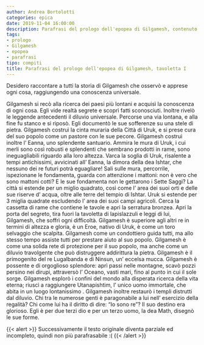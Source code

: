 ```yaml
---
author: Andrea Bortolotti
categories: epica
date: 2019-11-04 16:00:00
description: Parafrasi del prologo dell'epopea di Gilgamesh, contenuto nella tavoletta uno dell'opera.
tags:
- prologo
- Gilgamesh
- epopea
- parafrasi
tipo: compiti
title: Parafrasi del prologo dell'epopea di Gilgamesh, tavoletta I
---
```


Desidero raccontare a tutti la storia di Gilgamesh che osservò e apprese ogni cosa, raggiungendo una conoscenza universale.

Gilgamesh si recò alla ricerca dei paesi più lontani e acquisì la conoscenza di ogni cosa. Egli vide realtà segrete e scoprì fatti sconosciuti. Inoltre rivelò le leggende antecedenti il diluvio universale. Percorse una via lontana, e alla fine fu stanco e si riposò. Egli documentò le sue sofferenze su una stele di pietra. Gilgamesh costruì la cinta muraria della Città di Uruk, e si prese cura del suo popolo come un pastore con le sue pecore. Gilgamesh costruì inoltre l’ Eanna, uno splendente santuario. Ammira le mura di Uruk, i cui merli sono così robusti e splendenti che sembrano prodotti in rame, sono ineguagliabili riguardo alla loro altezza. Varca la soglia di Uruk, risalente a tempi antichissimi, avvicinati all’ Eanna, la dimora della dea Ishtar, che nessuno dei re futuri potrà eguagliare! Sali sulle mura, percorrile, ispezionane le fondamenta, guarda con attenzione i mattoni: non è vero che sono mattoni cotti? E le sue fondamenta non le gettarono i Sette Saggi? 
La città si estende per un miglio quadrato, così come l’ area dei suoi orti e delle sue riserve d’ acqua, oltre alle terre del tempio di Ishtar. Uruk si estende per 3 miglia quadrate escludendo l’ area dei suoi campi agricoli. Cerca la cassetta di rame che contiene le tavole e apri la serratura bronzea. Apri la porta del segreto, tira fuori la tavoletta di lapislazzuli e leggi di lui, Gilgamesh, che soffrì ogni difficoltà. Gilgamesh è superiore agli altri re in termini di altezza e gloria, è un Eroe, nativo di Uruk, è come un toro selvaggio che scalpita. Gilgamesh come un condottiero guida tutti, ma allo stesso tempo assiste tutti per prestare aiuto al suo popolo. Gilgamesh è come una solida rete di protezione per il suo popolo, ma anche come un diluvio travolgente che può distruggere addirittura la pietra. Gilgamesh è il primogenito del re Lugalbanda e di Ninsun, un’ 
eccelsa mucca. Gilgamesh è possente e di orgoglioso splendore: aprì passi nelle montagne, scavò pozzi persino nei dirupi, attraversò l’ Oceano, vasti mari, fino al punto in cui il sole sorge. Gilgamesh esplorò i confini del mondo alla disperata ricerca della vita eterna; riuscì a raggiungere Utanapishtim, l’ unico uomo immortale, che abita in un luogo lontanissimo . Gilgamesh inoltre restaurò i templi distrutti dal diluvio. Chi tra le numerose genti è paragonabile a lui nell’ esercizio della regalità? Chi come lui ha il diritto di dire: “Io sono re”? 
Il suo destino era glorioso. Egli è per due terzi dio e per un terzo uomo, la dea Math, disegnò le sue forme. 

{{< alert >}}
Successivamente il testo originale diventa parziale ed incompleto, quindi non più parafrasabile :( 
{{< /alert >}}

